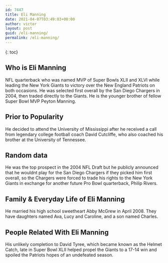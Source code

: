 ```yaml
---
id: 7447
title: Eli Manning
date: 2021-04-07T03:49:03+00:00
author: victor
layout: post
guid: /eli-manning/
permalink: /eli-manning/
---
```



{: toc}


## Who is Eli Manning



NFL quarterback who was named MVP of Super Bowls XLII and XLVI while leading the New York Giants to victory over the New England Patriots on both occasions. He was selected first overall by the San Diego Chargers in 2004, then traded directly to the Giants. He is the younger brother of fellow Super Bowl MVP Peyton Manning. 

                
                
                
## Prior to Popularity



He decided to attend the University of Mississippi after he received a call from legendary college football coach David Cutcliffe, who also coached his brother at the University of Tennessee. 

                
                
                
## Random data



He was the top prospect in the 2004 NFL Draft but he publicly announced that he wouldnt play for the San Diego Chargers if they picked him first overall, so the Chargers were forced to trade his rights to the New York Giants in exchange for another future Pro Bowl quarterback, Philip Rivers. 

                
                
                
## Family & Everyday Life of Eli Manning



He married his high school sweetheart Abby McGrew in April 2008. They have daughters named Ava, Lucy and Caroline, and a son named Charles.

                
                
                
## People Related With Eli Manning



His unlikely completion to David Tyree, which became known as the Helmet Catch, late in Super Bowl XLII helped propel the Giants to a 17-14 win and spoiled the Patriots hopes of an undefeated season. 

                
              
            
          
          
          